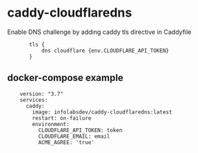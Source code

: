 # caddy-cloudflaredns

Enable DNS challenge by adding  caddy tls directive in Caddyfile
```code
       tls {
           dns cloudflare {env.CLOUDFLARE_API_TOKEN}
       }
```
## docker-compose example
```code
    version: "3.7"
    services:
      caddy:
        image: infolabsdev/caddy-cloudflaredns:latest
        restart: on-failure
        environment:
          CLOUDFLARE_API_TOKEN: token
          CLOUDFLARE_EMAIL: email
          ACME_AGREE: 'true'
```